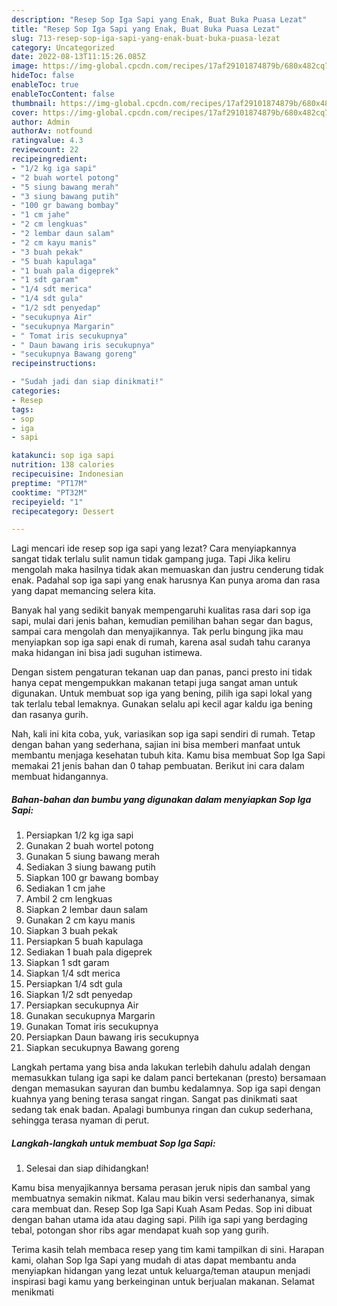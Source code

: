 ```yaml
---
description: "Resep Sop Iga Sapi yang Enak, Buat Buka Puasa Lezat"
title: "Resep Sop Iga Sapi yang Enak, Buat Buka Puasa Lezat"
slug: 713-resep-sop-iga-sapi-yang-enak-buat-buka-puasa-lezat
category: Uncategorized
date: 2022-08-13T11:15:26.085Z
image: https://img-global.cpcdn.com/recipes/17af29101874879b/680x482cq70/sop-iga-sapi-foto-resep-utama.jpg
hideToc: false
enableToc: true
enableTocContent: false
thumbnail: https://img-global.cpcdn.com/recipes/17af29101874879b/680x482cq70/sop-iga-sapi-foto-resep-utama.jpg
cover: https://img-global.cpcdn.com/recipes/17af29101874879b/680x482cq70/sop-iga-sapi-foto-resep-utama.jpg
author: Admin
authorAv: notfound
ratingvalue: 4.3
reviewcount: 22
recipeingredient:
- "1/2 kg iga sapi"
- "2 buah wortel potong"
- "5 siung bawang merah"
- "3 siung bawang putih"
- "100 gr bawang bombay"
- "1 cm jahe"
- "2 cm lengkuas"
- "2 lembar daun salam"
- "2 cm kayu manis"
- "3 buah pekak"
- "5 buah kapulaga"
- "1 buah pala digeprek"
- "1 sdt garam"
- "1/4 sdt merica"
- "1/4 sdt gula"
- "1/2 sdt penyedap"
- "secukupnya Air"
- "secukupnya Margarin"
- " Tomat iris secukupnya"
- " Daun bawang iris secukupnya"
- "secukupnya Bawang goreng"
recipeinstructions:

- "Sudah jadi dan siap dinikmati!"
categories:
- Resep
tags:
- sop
- iga
- sapi

katakunci: sop iga sapi 
nutrition: 138 calories
recipecuisine: Indonesian
preptime: "PT17M"
cooktime: "PT32M"
recipeyield: "1"
recipecategory: Dessert

---
```



Lagi mencari ide resep sop iga sapi yang lezat? Cara menyiapkannya sangat tidak terlalu sulit namun tidak gampang juga. Tapi Jika keliru mengolah maka hasilnya tidak akan memuaskan dan justru cenderung tidak enak. Padahal sop iga sapi yang enak harusnya Kan punya aroma dan rasa yang dapat memancing selera kita.


Banyak hal yang sedikit banyak mempengaruhi kualitas rasa dari sop iga sapi, mulai dari jenis bahan, kemudian pemilihan bahan segar dan bagus, sampai cara mengolah dan menyajikannya. Tak perlu bingung jika mau menyiapkan sop iga sapi enak di rumah, karena asal sudah tahu caranya maka hidangan ini bisa jadi suguhan istimewa.

Dengan sistem pengaturan tekanan uap dan panas, panci presto ini tidak hanya cepat mengempukkan makanan tetapi juga sangat aman untuk digunakan. Untuk membuat sop iga yang bening, pilih iga sapi lokal yang tak terlalu tebal lemaknya. Gunakan selalu api kecil agar kaldu iga bening dan rasanya gurih.


Nah, kali ini kita coba, yuk, variasikan sop iga sapi sendiri di rumah. Tetap dengan bahan yang sederhana, sajian ini bisa memberi manfaat untuk membantu menjaga kesehatan tubuh kita. Kamu bisa membuat Sop Iga Sapi memakai 21 jenis bahan dan 0 tahap pembuatan. Berikut ini cara dalam membuat hidangannya.

<!--inarticleads1-->

##### Bahan-bahan dan bumbu yang digunakan dalam menyiapkan Sop Iga Sapi:

1. Persiapkan 1/2 kg iga sapi
1. Gunakan 2 buah wortel potong
1. Gunakan 5 siung bawang merah
1. Sediakan 3 siung bawang putih
1. Siapkan 100 gr bawang bombay
1. Sediakan 1 cm jahe
1. Ambil 2 cm lengkuas
1. Siapkan 2 lembar daun salam
1. Gunakan 2 cm kayu manis
1. Siapkan 3 buah pekak
1. Persiapkan 5 buah kapulaga
1. Sediakan 1 buah pala digeprek
1. Siapkan 1 sdt garam
1. Siapkan 1/4 sdt merica
1. Persiapkan 1/4 sdt gula
1. Siapkan 1/2 sdt penyedap
1. Persiapkan secukupnya Air
1. Gunakan secukupnya Margarin
1. Gunakan  Tomat iris secukupnya
1. Persiapkan  Daun bawang iris secukupnya
1. Siapkan secukupnya Bawang goreng


Langkah pertama yang bisa anda lakukan terlebih dahulu adalah dengan memasukkan tulang iga sapi ke dalam panci bertekanan (presto) bersamaan dengan memasukan sayuran dan bumbu kedalamnya. Sop iga sapi dengan kuahnya yang bening terasa sangat ringan. Sangat pas dinikmati saat sedang tak enak badan. Apalagi bumbunya ringan dan cukup sederhana, sehingga terasa nyaman di perut. 

<!--inarticleads2-->

##### Langkah-langkah untuk membuat Sop Iga Sapi:


1. Selesai dan siap dihidangkan!

Kamu bisa menyajikannya bersama perasan jeruk nipis dan sambal yang membuatnya semakin nikmat. Kalau mau bikin versi sederhananya, simak cara membuat dan. Resep Sop Iga Sapi Kuah Asam Pedas. Sop ini dibuat dengan bahan utama ida atau daging sapi. Pilih iga sapi yang berdaging tebal, potongan shor ribs agar mendapat kuah sop yang gurih. 

Terima kasih telah membaca resep yang tim kami tampilkan di sini. Harapan kami, olahan Sop Iga Sapi yang mudah di atas dapat membantu anda menyiapkan hidangan yang lezat untuk keluarga/teman ataupun menjadi inspirasi bagi kamu yang berkeinginan untuk berjualan makanan. Selamat menikmati
